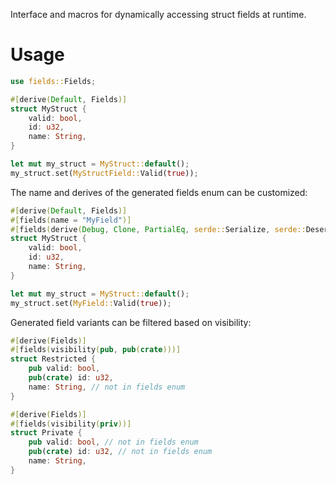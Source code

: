 Interface and macros for dynamically accessing struct fields at runtime.

# Usage
```rs
use fields::Fields;

#[derive(Default, Fields)]
struct MyStruct {
    valid: bool,
    id: u32,
    name: String,
}

let mut my_struct = MyStruct::default();
my_struct.set(MyStructField::Valid(true));
```

The name and derives of the generated fields enum can be customized:
```rs
#[derive(Default, Fields)]
#[fields(name = "MyField")]
#[fields(derive(Debug, Clone, PartialEq, serde::Serialize, serde::Deserialize))]
struct MyStruct {
    valid: bool,
    id: u32,
    name: String,
}

let mut my_struct = MyStruct::default();
my_struct.set(MyField::Valid(true));
```

Generated field variants can be filtered based on visibility:
```rs
#[derive(Fields)]
#[fields(visibility(pub, pub(crate)))]
struct Restricted {
    pub valid: bool,
    pub(crate) id: u32,
    name: String, // not in fields enum
}

#[derive(Fields)]
#[fields(visibility(priv))]
struct Private {
    pub valid: bool, // not in fields enum
    pub(crate) id: u32, // not in fields enum
    name: String,
}
```
